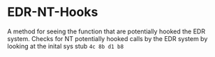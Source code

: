 # EDR-NT-Hooks
A method for seeing the function that are potentially hooked the EDR system.
Checks for NT potentially hooked calls by the EDR system by looking at the inital sys stub
``` 4c 8b d1 b8 ```
